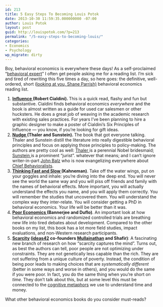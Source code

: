 ```yaml
---
id: 213
title: 5 Easy Steps To Becoming Louis Potok
date: 2013-10-30 11:59:35.000000000 -07:00
author: Louis Potok
layout: post
guid: http://louispotok.com/?p=213
permalink: "/5-easy-steps-to-becoming-louis/"
categories:
- Economics
- Psychology
wp_migrate: dirty
---
```

Boy, behavioral economics is everywhere these days! As a self-proclaimed &#8220;<a href="http://www.ideas42.org/" target="_blank">behavioral expert</a>&#8221; I often get people asking me for a reading list. I&#8217;m sick and tired of rewriting this five times a day, so here goes: the definitive, well-ordered, short ([looking at you, Shane Parrish)](http://www.businessinsider.com/the-worlds-best-behavioral-economics-reading-list-2011-6) behavioral economics reading list.

<div>
  <ol>
    <li>
      <b><a href="http://www.amazon.com/gp/product/006124189X/ref=as_li_ss_tl?ie=UTF8&camp=1789&creative=390957&creativeASIN=006124189X&linkCode=as2&tag=capilactio-20">Influence </a>(Robert Cialdini). </b>This is a quick read, flashy and fun but substantive. Cialdini finds behavioral economics <i>everywhere</i> and the book is almost written as a guide for used car salesmen or other hucksters. He does a great job of weaving in the academic research with existing sales practices. For years I&#8217;ve been planning to hire a graphic designer to make a poster of Cialdini&#8217;s Six Principles of Influence &#8212; you know, if you&#8217;re looking for gift ideas.
    </li>
    <li>
      <b><a href="https://www.amazon.com/dp/014311526X/ref=as_li_ss_til?tag=capilactio-20&camp=0&creative=0&linkCode=as4&creativeASIN=014311526X&adid=1JAZC639M97KYWHYMPC3&">Nudge </a>(Thaler and Sunstein). </b>The book that got everyone talking. Thaler and Sunstein distill the literature into really digestible behavioral principles and focus on applying those principles to policy-making. The authors are pretty cool as well: <a href="https://twitter.com/R_Thaler">Thaler </a>is a perennial Nobel bridesmaid; <a href="https://twitter.com/CassSunstein">Sunstein </a>is a prominent &#8220;jurist&#8221;. whatever that means; and I can&#8217;t ignore writer-in-part <a href="https://twitter.com/Nudgeblog">John Balz</a> who is now evangelizing everywhere about <a href="http://blog.opower.com/2013/08/in-interview-with-science-rockstars-opowers-john-balz-highlights-the-power-of-behavioral-science/">Chief Behavioralists</a>.
    </li>
    <li>
      <strong><a href="https://www.amazon.com/dp/0374275637/ref=as_li_ss_til?tag=capilactio-20&camp=0&creative=0&linkCode=as4&creativeASIN=0374275637&adid=0KKGZVZNGV10FE98BFFC&">Thinking Fast and Slow </a>(Kahneman)</strong>. Take off the water wings, put on your goggles and inhale: you&#8217;re diving into the deep end. You will never see the world the same way and you will piss off friends and family with the names of behavioral effects. More important, you will actually understand the effects you name, and you will apply them correctly. You will remember the studies that uncovered them. You will understand the complex way they inter-relate. You will consider getting a PhD in behavioral economics. Your life will be better than it was.
    </li>
    <li>
      <strong><a href="https://www.amazon.com/dp/8184002807/ref=as_li_ss_til?tag=capilactio-20&camp=0&creative=0&linkCode=as4&creativeASIN=8184002807&adid=1XDHMT6984WC6692MXD2&">Poor Economics </a>(Bannerjee and Duflo)</strong>. An important look at how behavioral economics and randomized controlled trials are breathing new life into tired debates about development. Compared to the other books on my list, this book has a lot more field studies, impact evaluations, and non-Western research participants.
    </li>
    <li>
      <strong><a href="https://www.amazon.com/dp/0805092641/ref=as_li_ss_til?tag=capilactio-20&camp=0&creative=0&linkCode=as4&creativeASIN=0805092641&adid=1NAV3SF1VE1V67MEBX54&">Scarcity</a> (<a href="http://www.ideas42.org/">ideas42</a> co-founders <a href="https://twitter.com/m_sendhil">Mullainathan</a> and Shafir)</strong>: A fascinating new branch of research on how &#8220;scarcity captures the mind&#8221;. Turns out, as best the authors can tell, poor people are not optimizing under constraints. They are not genetically less capable than the rich. They are not suffering from a unique culture of poverty. Instead, the condition of being poor leads to making choices that are <em>systematically different</em> (better in some ways and worse in others), and you would do the same if you were poor. In fact, you do the same thing when you&#8217;re short on <em>time. </em>They don&#8217;t talk about this, but at some level this must be connected to the <a href="https://www.amazon.com/dp/0226468011/ref=as_li_ss_til?tag=capilactio-20&camp=0&creative=0&linkCode=as4&creativeASIN=0226468011&adid=0HPN6RDXGHVESX4M9DFH&">cognitive metaphors</a> we use to understand time and money.
    </li>
  </ol>
  
  <p>
    What other behavioral economics books do you consider must-reads?
  </p>
</div>